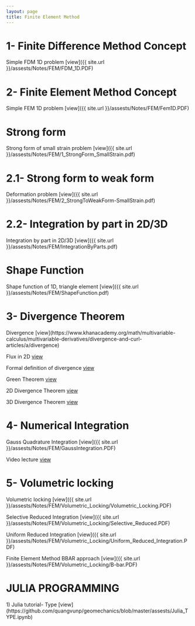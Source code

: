 ```yaml
---
layout: page
title: Finite Element Method 
---
```


<h1> 1- Finite Difference Method Concept </h1>
Simple FDM 1D problem [view]({{ site.url }}/assests/Notes/FEM/FDM_1D.PDF)

<h1> 2- Finite Element Method Concept </h1>
Simple FEM 1D problem [view]({{ site.url }}/assests/Notes/FEM/Fem1D.PDF)


<h1> Strong form</h1>
Strong form of small strain problem [view]({{ site.url }}/assests/Notes/FEM/1_StrongForm_SmallStrain.pdf)


<h1> 2.1- Strong form to weak form </h1>
Deformation problem [view]({{ site.url }}/assests/Notes/FEM/2_StrongToWeakForm-SmallStrain.pdf)

<h1> 2.2- Integration by part in 2D/3D </h1>
Integration by part in 2D/3D [view]({{ site.url }}/assests/Notes/FEM/IntegrationByParts.pdf)

<h1> Shape Function </h1>
Shape function of 1D, triangle element [view]({{ site.url }}/assests/Notes/FEM/ShapeFunction.pdf)

<h1> 3- Divergence Theorem </h1> 
Divergence [view](https://www.khanacademy.org/math/multivariable-calculus/multivariable-derivatives/divergence-and-curl-articles/a/divergence)

Flux in 2D [view](https://www.khanacademy.org/math/multivariable-calculus/integrating-multivariable-functions/line-integrals-in-vector-fields-articles/a/flux-in-two-dimensions)

Formal definition of divergence [view](https://www.khanacademy.org/math/multivariable-calculus/greens-theorem-and-stokes-theorem/formal-definitions-of-divergence-and-curl/a/formal-definition-of-divergence-in-two-dimensions)

Green Theorem [view](https://www.khanacademy.org/math/multivariable-calculus/greens-theorem-and-stokes-theorem/greens-theorem-articles/a/greens-theorem)

2D Divergence Theorem [view](https://www.khanacademy.org/math/multivariable-calculus/greens-theorem-and-stokes-theorem/divergence-theorem-articles/a/2d-divergence-theorem)

3D Divergence Theorem [view](https://www.khanacademy.org/math/multivariable-calculus/greens-theorem-and-stokes-theorem/divergence-theorem-articles/a/3d-divergence-theorem)

<h1> 4- Numerical Integration </h1>
Gauss Quadrature Integration [view]({{ site.url }}/assests/Notes/FEM/GaussIntegration.PDF)

Video lecture [view](https://www.youtube.com/watch?v=uxQCjeo955o&t=2105s)

<h1> 5- Volumetric locking </h1>
Volumetric locking [view]({{ site.url }}/assests/Notes/FEM/Volumetric_Locking/Volumetric_Locking.PDF)

Selective Reduced Integration [view]({{ site.url }}/assests/Notes/FEM/Volumetric_Locking/Selective_Reduced.PDF)

Uniform Reduced Integration [view]({{ site.url }}/assests/Notes/FEM/Volumetric_Locking/Uniform_Reduced_Integration.PDF)

Finite Element Method BBAR approach [view]({{ site.url }}/assests/Notes/FEM/Volumetric_Locking/B-bar.PDF)


<h1> JULIA PROGRAMMING </h1>
1) Julia tutorial- Type [view](https://github.com/quangvunp/geomechanics/blob/master/assests/Julia_TYPE.ipynb)



